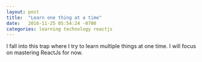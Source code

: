 ```yaml
---
layout: post
title:  "Learn one thing at a time"
date:   2016-11-25 05:54:24 -0700
categories: learning technology reactjs 
---
```


I fall into this trap where I try to learn multiple things at one time. I will focus on mastering ReactJs for now.

